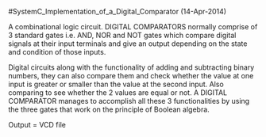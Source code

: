 #SystemC_Implementation_of_a_Digital_Comparator (14-Apr-2014)

A combinational logic circuit. DIGITAL COMPARATORS normally comprise of 3 standard gates i.e. AND, NOR and NOT  gates which compare digital signals at their input terminals and give an output depending on the state and condition of those inputs.

Digital circuits along with the functionality of adding and subtracting binary numbers, they can also compare them and check whether the value at one input is greater or smaller than the value at the second input. Also comparing to see whether the 2 values are equal or not. A DIGITAL COMPARATOR manages to accomplish all these 3 functionalities by using the three gates that work on the principle of Boolean algebra.  

Output = VCD file
